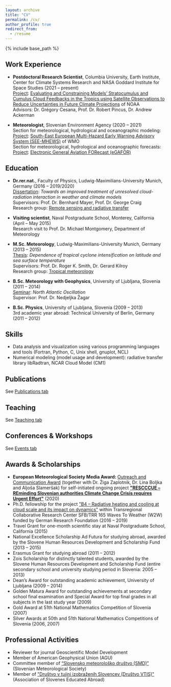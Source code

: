 ```yaml
---
layout: archive
title: "CV"
permalink: /cv/
author_profile: true
redirect_from:
  - /resume
---
```


{% include base_path %}

## Work Experience

* **Postdoctoral Research Scientist**, Columbia University, Earth Institute, Center for Climate Systems Research and NASA Goddard Institute for Space Studies (2021 – present)<br/> 
<ins>Project</ins>: [Evaluating and Constraining Models’ Stratocumulus and Cumulus Cloud Feedbacks in the Tropics using Satellite Observations to Reduce Uncertainties in Future Climate Projections](https://www.earth.columbia.edu/projects/view/2203) of NOAA <br/>
Advisors: Dr. Grégory Cesana, Prof. Dr. Robert Pincus, Dr. Andrew Ackerman

* **Meteorologist**, Slovenian Environment Agency (2020 – 2021)<br/> 
Section for meteorological, hydrological and oceanographic modeling:<br/>
<ins>Project</ins>: [South-East European Multi-Hazard Early Warning Advisory System (SEE-MHEWS)](https://public.wmo.int/en/projects/see-mhews-a) of WMO<br/>
Section for meteorological, hydrological and oceanographic forecasts:<br/>
<ins>Project</ins>: [Electronic General Aviation FORecast (eGAFOR)](https://egafor.eu/)<br/>

## Education

* **Dr.rer.nat.**, Faculty of Physics, Ludwig-Maximilians-University Munich, Germany (2016 – 2019/2020)<br/> 
<ins>Dissertation</ins>: _Towards an improved treatment of unresolved cloud-radiation interaction in weather and climate models_<br/> 
Supervisors: Prof. Dr. Bernhard Mayer, Prof. Dr. George Craig<br/>
Research group: [Remote sensing and radiative transfer](https://www.en.meteo.physik.uni-muenchen.de/forschung/atmo_fern/index.html)

* **Visiting scientist**, Naval Postgraduate School, Monterey, California (April – May 2015)<br/> 
Research visit to Prof. Dr. Michael Montgomery, Department of Meteorology

* **M.Sc. Meteorology**, Ludwig-Maximilians-University Munich, Germany (2013 – 2015)<br/> 
<ins>Thesis</ins>: _Dependence of tropical cyclone intensification on latitude and sea surface temperature_<br/> 
Supervisors: Prof. Dr. Roger K. Smith, Dr. Gerard Kilroy<br/> 
Research group: [Tropical meteorology](https://www.en.meteo.physik.uni-muenchen.de/forschung/tropische/index.html)

* **B.Sc. Meteorology with Geophysics**, University of Ljubljana, Slovenia (2011 – 2014)<br/>
<ins>Seminar</ins>: _North Atlantic Oscillation_<br/> 
Supervisor: Prof. Dr. Nedjeljka Žagar

* **B.Sc. Physics**, University of Ljubljana, Slovenia (2009 – 2013)<br/>
3rd academic year abroad: Technical University of Berlin, Germany (2011 – 2012)

## Skills
* Data analysis and visualization using various programming languages and tools (Fortran, Python, C, Unix shell, gnuplot, NCL)
* Numerical modeling (model usage and development): radiative transfer library libRadtran, NCAR Cloud Model (CM1)

## Publications

See [Publications tab](https://ninacrnivec.github.io/publications/)
  
## Teaching

See [Teaching tab](https://ninacrnivec.github.io/teaching/)
  
## Conferences & Workshops

See [Events tab](https://ninacrnivec.github.io/events/)
  
## Awards & Scholarships
* **European Meteorological Society Media Award:** [Outreach and Communication Award](https://www.emetsoc.org/oc2020-for-rescccue-slovenia/) (together with Dr. Žiga Zaplotnik, Dr. Lina Boljka and Aljoša Slameršak) for self-initiated ongoing project **["RESCCCUE – REminding Slovenian authorities Climate Change Crisis requires Urgent Effort"](https://www.emetsoc.org/wp-content/uploads/2020/06/oc2020_RESCCCUE_project-description.pdf)** (2020)
* Ph.D. fellowship for the project ["B4 – Radiative heating and cooling at cloud scale and its impact on dynamics"](https://w2w.meteo.physik.uni-muenchen.de/research_areas/phase1/b4/index.html) within Transregional Collaborative Research Center SFB/TRR 165 Waves To Weather (W2W) funded by German Research Foundation (2016 – 2019)
* Travel Grant for one-month scientific stay at Naval Postgraduate School, California (2015)
* National Excellence Scholarship Ad Futura for studying abroad, awarded by the Slovene Human Resources Development and Scholarship Fund (2013 – 2015)
* Erasmus Grant for studying abroad (2011 – 2012)
* Zois Scholarship for distinctly talented students, awarded by the Slovene Human Resources Development and Scholarship Fund (entire secondary school and university studying period in Slovenia: 2005 – 2013)
* Dean’s Award for outstanding academic achievement, University of Ljubljana (2009 – 2014)
* Golden Matura Award for outstanding achievements at secondary school final examination and Special Award for top final grades in all subjects in the last study year (2009)
* Gold Award at 51th National Mathematics Competition of Slovenia (2007)
* Silver Awards at 50th and 51th National Mathematics Competitions of Slovenia (2006, 2007)
  
## Professional Activities
* Reviewer for journal Geoscientific Model Development
* Member of American Geophysical Union (AGU)
* Committee member of [“Slovensko meteorološko društvo (SMD)”](http://www.smd.v-izdelavi.si/domov/) (Slovenian Meteorological Society)
* Member of ["Društvo v tujini izobraženih Slovencev (Društvo VTIS)"](https://www.drustvovtis.si/) (Association of Slovenes Educated Abroad) 



